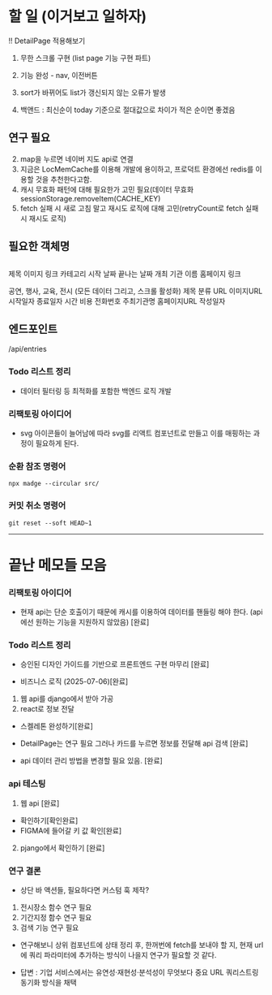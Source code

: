 # 할 일 (이거보고 일하자)

!! DetailPage 적용해보기

1. 무한 스크롤 구현 (list page 기능 구현 파트)
2. 기능 완성 - nav, 이전버튼

3. sort가 바뀌어도 list가 갱신되지 않는 오류가 발생
4. 백앤드 : 최신순이 today 기준으로 절대값으로 차이가 적은 순이면 좋겠음

## 연구 필요

2. map을 누르면 네이버 지도 api로 연결
3. 지금은 LocMemCache를 이용해 개발에 용이하고, 프로덕트 환경에선 redis를 이용할 것을 추천한다고함.
4. 캐시 무효화 패턴에 대해 필요한가 고민 필요(데이터 무효화 sessionStorage.removeItem(CACHE_KEY)
5. fetch 실패 시 새로 고침 말고 재시도 로직에 대해 고민(retryCount로 fetch 실패 시 재시도 로직)

## 필요한 객체명

## <ImgCard>

제목
이미지 링크
카테고리
시작 날짜
끝나는 날짜
개최 기관 이름
홈페이지 링크

<Category>
공연, 행사, 교육, 전시

<DetailPage>
(모든 데이터 그리고, 스크롤 활성화)
제목
분류
URL
이미지URL
시작일자
종료일자
시간
비용
전화번호
주최기관명
홈페이지URL
작성일자

## 엔드포인트

/api/entries

### Todo 리스트 정리

- 데이터 필터링 등 최적화를 포함한 백엔드 로직 개발

### 리팩토링 아이디어

- svg 아이콘들이 늘어남에 따라 svg를 리액트 컴포넌트로 만들고 이를 매핑하는 과정이 필요하게 된다.

### 순환 참조 명령어

```
npx madge --circular src/
```

### 커밋 취소 명령어

```
git reset --soft HEAD~1
```

---

# 끝난 메모들 모음

### 리팩토링 아이디어

- 현재 api는 단순 호출이기 때문에 캐시를 이용하여 데이터를 핸들링 해야 한다. (api에선 원하는 기능을 지원하지 않았음) [완료]

### Todo 리스트 정리

- 승인된 디자인 가이드를 기반으로 프론트엔드 구현 마무리 [완료]

- 비즈니스 로직 (2025-07-06)[완료]

1. 웹 api를 django에서 받아 가공
2. react로 정보 전달

- 스켈레톤 완성하기[완료]

- DetailPage는 연구 필요 그러나 카드를 누르면 정보를 전달해 api 검색 [완료]

- api 데이터 관리 방법을 변경할 필요 있음. [완료]

### api 테스팅

1. 웹 api [완료]

- 확인하기[확인완료]
- FIGMA에 들어갈 키 값 확인[완료]

2. pjango에서 확인하기 [완료]

### 연구 결론

- 상단 바 액션들, 필요하다면 커스텀 훅 제작?

1. 전시장소 함수 연구 필요
2. 기간지정 함수 연구 필요
3. 검색 기능 연구 필요

- 연구해보니 상위 컴포넌트에 상태 정리 후, 한꺼번에 fetch를 보내야 할 지, 현재 url에 쿼리 파라미터에 추가하는 방식이 나을지 연구가 필요할 것 같다.

- 답변 : 기업 서비스에서는 유연성·재현성·분석성이 무엇보다 중요 URL 쿼리스트링 동기화 방식을 채택
